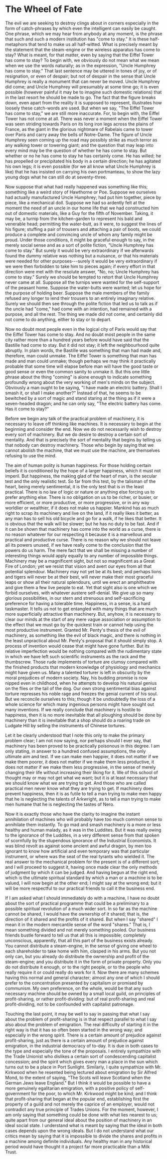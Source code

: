 # The Wheel of Fate

The evil we are seeking to destroy clings about in corners especially in the form of catch-phrases by which even the intelligent can easily be caught. One phrase, which we may hear from anybody at any moment, is the phrase that such and such a modern institution has "come to stay." It is these half-metaphors that tend to make us all half-witted. What is precisely meant by the statement that the steam-engine or the wireless apparatus has come to stay? What is meant, for that matter, even by saying that the Eiffel Tower has come to stay? To begin with, we obviously do not mean what we mean when we use the words naturally; as in the expression, "Uncle Humphrey has come to stay." That last sentence may be uttered in tones of joy, or of resignation, or even of despair; but not of despair in the sense that Uncle Humphrey is really a monument that can never be moved. Uncle Humphrey did come; and Uncle Humphrey will presumably at some time go; it is even possible (however painful it may be to imagine such domestic relations) that in the last resort he should be made to go. The fact that the figure breaks down, even apart from the reality it is supposed to represent, illustrates how loosely these catch-words are used. But when we say, "The Eiffel Tower has come to stay," we are still more inaccurate. For, to begin with, the Eiffel Tower has not come at all. There was never a moment when the Eiffel Tower was seen striding towards Paris on its long iron legs across the plains of France, as the giant in the glorious nightmare of Rabelais came to tower over Paris and carry away the bells of Notre-Dame. The figure of Uncle Humphrey seen coming up the road may possibly strike as much terror as any walking tower or towering giant; and the question that may leap into every mind may be the question of whether he has come to stay. But whether or no he has come to stay he has certainly come. He has willed; he has propelled or precipitated his body in a certain direction; he has agitated his own legs; it is even possible (for we all know what Uncle Humphrey is like) that he has insisted on carrying his own portmanteau, to show the lazy young dogs what he can still do at seventy-three.

Now suppose that what had really happened was something like this; something like a weird story of Hawthorne or Poe. Suppose we ourselves had actually manufactured Uncle Humphrey; had put him together, piece by piece, like a mechanical doll. Suppose we had so ardently felt at the moment the need of an uncle in our home life that we had constructed him out of domestic materials, like a Guy for the fifth of November. Taking, it may be, a turnip from the kitchen-garden to represent his bald and venerable head; permitting the water-butt, as it were, to suggest the lines of his figure; stuffing a pair of trousers and attaching a pair of boots, we could produce a complete and convincing uncle of whom any family might be proud. Under those conditions, it might be graceful enough to say, in the merely social sense and as a sort of polite fiction, "Uncle Humphrey has come to stay." But surely it would be very extraordinary if we afterwards found the dummy relative was nothing but a nuisance, or that his materials were needed for other purposes---surely it would be very extraordinary if we were then forbidden to take him to pieces again; if every effort in that direction were met with the resolute answer, "No, no; Uncle Humphrey has come to stay." Surely we should be tempted to retort that Uncle Humphrey never came at all. Suppose all the turnips were wanted for the self-support of the peasant home. Suppose the water-butts were wanted; let us hope for the purpose of holding beer. Suppose the male members of the family refused any longer to lend their trousers to an entirely imaginary relative. Surely we should then see through the polite fiction that led us to talk as if the uncle had "come," had come with an intention, had remained with a purpose, and all the rest. The thing we made did not come, and certainly did not come to do anything, either to stay or to depart.

Now no doubt most people even in the logical city of Paris would say that the Eiffel Tower has come to stay. And no doubt most people in the same city rather more than a hundred years before would have said that the Bastille had come to stay. But it did not stay; it left the neighbourhood quite abruptly. In plain words, the Bastille was something that man had made and, therefore, man could unmake. The Eiffel Tower is something that man has made and man could unmake; though perhaps we may think it practically probable that some time will elapse before man will have the good taste or good sense or even the common sanity to unmake it. But this one little phrase about the thing "coming" is alone enough to indicate something profoundly wrong about the very working of men's minds on the subject. Obviously a man ought to be saying, "I have made an electric battery. Shall I smash it, or shall I make another?" Instead of that, he seems to be bewitched by a sort of magic and stand staring at the thing as if it were a seven-headed dragon; and he can only say, "The electric battery has come. Has it come to stay?"

Before we begin any talk of the practical problem of machinery, it is necessary to leave off thinking like machines. It is necessary to begin at the beginning and consider the end. Now we do not necessarily wish to destroy every sort of machinery. But we do desire to destroy a certain sort of mentality. And that is precisely the sort of mentality that begins by telling us that nobody can destroy machinery. Those who begin by saying that we cannot abolish the machine, that we must use the machine, are themselves refusing to use the mind.

The aim of human polity is human happiness. For those holding certain beliefs it is conditioned by the hope of a larger happiness, which it must not imperil. But happiness, the making glad of the heart of man, is the secular test and the only realistic test. So far from this test, by the talisman of the heart, being merely sentimental, it is the only test that is in the least practical. There is no law of logic or nature or anything else forcing us to prefer anything else. There is no obligation on us to be richer, or busier, or more efficient, or more productive, or more progressive, or in any way worldlier or wealthier, if it does not make us happier. Mankind has as much right to scrap its machinery and live on the land, if it really likes it better, as any man has to sell his old bicycle and go for a walk, if he likes that better. It is obvious that the walk will be slower; but he has no duty to be fast. And if it can be shown that machinery has come into the world as a curse, there is no reason whatever for our respecting it because it is a marvellous and practical and productive curse. There is no reason why we should not leave all its powers unused, if we have really come to the conclusion that the powers do us harm. The mere fact that we shall be missing a number of interesting things would apply equally to any number of impossible things. Machinery may be a magnificent sight, but not so magnificent as a Great Fire of London; yet we resist that vision and avert our eyes from all that potential splendour. Machinery may not yet be at its best; and perhaps lions and tigers will never be at their best, will never make their most graceful leaps or show all their natural splendours, until we erect an amphitheatre and give them a few live people to eat. Yet that sight also is one which we forbid ourselves, with whatever austere self-denial. We give up so many glorious possibilities, in our stern and strenuous and self-sacrificing preference for having a tolerable time. Happiness, in a sense, is a hard taskmaster. It tells us not to get entangled with many things that are much more superficially attractive than machinery. But, anyhow, it is necessary to clear our minds at the start of any mere vague association or assumption to the effect that we must go by the quickest train or cannot help using the most productive instrument. Granted Mr. Penty's thesis of the evil of machinery, as something like the evil of black magic, and there is nothing in the least unpractical about Mr. Penty's proposal that it should simply stop. A process of invention would cease that might have gone further. But its relative imperfection would be nothing compared with the rudimentary state in which we have left such scientific instruments as the rack and the thumbscrew. Those rude implements of torture are clumsy compared with the finished products that modern knowledge of physiology and mechanics might have given us. Many a talented torturer is left in obscurity by the moral prejudices of modern society. Nay, his budding promise is now nipped even in childhood, when he attempts to develop his natural genius on the flies or the tail of the dog. Our own strong sentimental bias against torture represses his noble rage and freezes the genial current of his soul. But we reconcile ourselves to this; though it be undoubtedly the loss of a whole science for which many ingenious persons might have sought out many inventions. If we really conclude that machinery is hostile to happiness, then it is no more inevitable that all ploughing should be done by machinery than it is inevitable that a shop should do a roaring trade on Ludgate Hill by selling the instruments of Chinese tortures.

Let it be clearly understood that I note this only to make the primary problem clear; I am not now saying, nor perhaps should I ever say, that machinery has been proved to be practically poisonous in this degree. I am only stating, in answer to a hundred confused assumptions, the only ultimate aim and test. If we can make men happier, it does not matter if we make them poorer, it does not matter if we make them less productive, it does not matter if we make them less progressive, in the sense of merely changing their life without increasing their liking for it. We of this school of thought may or may not get what we want; but it is at least necessary that we should know what we are trying to get. And those who are called practical men never know what they are trying to get. If machinery does prevent happiness, then it is as futile to tell a man trying to make men happy that he is neglecting the talents of Arkwright, as to tell a man trying to make men humane that he is neglecting the tastes of Nero.

Now it is exactly those who have the clarity to imagine the instant annihilation of machines who will probably have too much common sense to annihilate them instantly. To go mad and smash machinery is a more or less healthy and human malady, as it was in the Luddites. But it was really owing to the ignorance of the Luddites, in a very different sense from that spoken of scornfully by the stupendous ignorance of the Industrial Economists. It was blind revolt as against some ancient and awful dragon, by men too ignorant to know how artificial and even temporary was that particular instrument, or where was the seat of the real tyrants who wielded it. The real answer to the mechanical problem for the present is of a different sort; and I will proceed to suggest it, having once made clear the only methods of judgment by which it can be judged. And having begun at the right end, which is the ultimate spiritual standard by which a man or a machine is to be valued, I will now begin at the other end; I might say at the wrong end; but it will be more respectful to our practical friends to call it the business end.

If I am asked what I should immediately do with a machine, I have no doubt about the sort of practical programme that could be a preliminary to a possible spiritual revolution of a much wider sort. In so far as the machine cannot be shared, I would have the ownership of it shared; that is, the direction of it shared and the profits of it shared. But when I say "shared" I mean it in the modern mercantile sense of the word "shares." That is, I mean something divided and not merely something pooled. Our business friends bustle forward to tell us that all this is impossible; completely unconscious, apparently, that all this part of the business exists already. You cannot distribute a steam-engine, in the sense of giving one wheel to each shareholder to take home with him, clasped in his arms. But you not only can, but you already do distribute the ownership and profit of the steam-engine; and you distribute it in the form of private property. Only you do not distribute it enough, or to the right people, or to the people who really require it or could really do work for it. Now there are many schemes having this normal and general character; almost any one of which I should prefer to the concentration presented by capitalism or promised by communism. My own preference, on the whole, would be that any such necessary machine should be owned by a small local guild, on principles of profit-sharing, or rather profit-dividing: but of real profit-sharing and real profit-dividing, not to be confounded with capitalist patronage.

Touching the last point, it may be well to say in passing that what I say about the problem of profit-sharing is in that respect parallel to what I say also about the problem of emigration. The real difficulty of starting it in the right way is that it has so often been started in the wrong way; and especially in the wrong spirit. There is a certain amount of prejudice against profit-sharing, just as there is a certain amount of prejudice against emigration, in the industrial democracy of to-day. It is due in both cases to the type and especially the tone of the proposals. I entirely sympathize with the Trade Unionist who dislikes a certain sort of condescending capitalist concession; and the spirit which gives every man a place in the sun which turns out to be a place in Port Sunlight. Similarly, I quite sympathize with Mr. Kirkwood when he resented being lectured about emigration by Sir Alfred Mond, to the extent of saying, "The Scots will leave Scotland when the German Jews leave England." But I think it would be possible to have a more genuinely egalitarian emigration, with a positive policy of self-government for the poor, to which Mr. Kirkwood might be kind; and I think that profit-sharing that began at the popular end, establishing first the property of a guild and not merely the caprice of an employer, would not contradict any true principle of Trades Unions. For the moment, however, I am only saying that something could be done with what lies nearest to us; quite apart from our general ideal about the position of machinery in an ideal social state. I understand what is meant by saying that the ideal in both cases depends upon the wrong ideals. But I do not understand what our critics mean by saying that it is impossible to divide the shares and profits in a machine among definite individuals. Any healthy man in any historical period would have thought it a project far more practicable than a Milk Trust.
